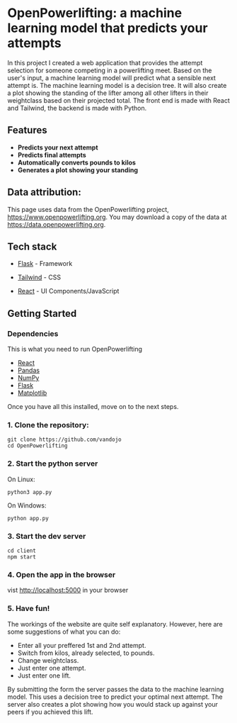 # OpenPowerlifting: a machine learning model that predicts your attempts

In this project I created a web application that provides the attempt selection for someone competing in a powerlifting meet. Based on the user's input, a machine learning model will predict what a sensible next attempt is. The machine learning model is a decision tree. It will also create a plot showing the standing of the lifter among all other lifters in their weightclass based on their projected total. The front end is made with React and Tailwind, the backend is made with Python.

## Features

- **Predicts your next attempt**
- **Predicts final attempts**
- **Automatically converts pounds to kilos**
- **Generates a plot showing your standing**

## Data attribution:

This page uses data from the OpenPowerlifting project, https://www.openpowerlifting.org.
You may download a copy of the data at https://data.openpowerlifting.org.

## Tech stack

- [Flask](https://flask.palletsprojects.com/en/3.0.x/) - Framework
- [Tailwind](https://tailwindcss.com/) - CSS

- [React](https://react.dev/) - UI Components/JavaScript

## Getting Started

### Dependencies

This is what you need to run OpenPowerlifting

- [React](https://react.dev/)
- [Pandas](https://pandas.pydata.org/)
- [NumPy](https://numpy.org/)
- [Flask](https://flask.palletsprojects.com/en/3.0.x/)
- [Matplotlib](https://matplotlib.org/)

Once you have all this installed, move on to the next steps.

### 1. Clone the repository:

```shell
git clone https://github.com/vandojo
cd OpenPowerlifting
```

### 2. Start the python server

On Linux:

```shell
python3 app.py
```

On Windows:

```shell
python app.py
```

### 3. Start the dev server

```shell
cd client
npm start
```

### 4. Open the app in the browser

vist [http://localhost:5000](http://localhost:5000) in your browser

### 5. Have fun!

The workings of the website are quite self explanatory. However, here are some suggestions of what you can do:

- Enter all your preffered 1st and 2nd attempt.
- Switch from kilos, already selected, to pounds.
- Change weightclass.
- Just enter one attempt.
- Just enter one lift.

By submitting the form the server passes the data to the machine learning model. This uses a decision tree to predict your optimal next attempt. The server also creates a plot showing how you would stack up against your peers if you achieved this lift.
